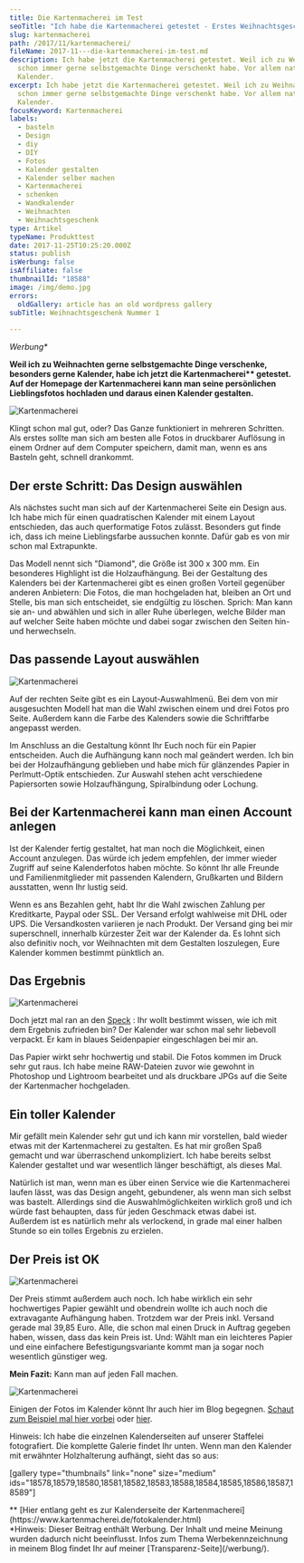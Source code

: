 ```yaml
---
title: Die Kartenmacherei im Test
seoTitle: "Ich habe die Kartenmacherei getestet - Erstes Weihnachtsgeschenk: Done!"
slug: kartenmacherei
path: /2017/11/kartenmacherei/
fileName: 2017-11---die-kartenmacherei-im-test.md
description: Ich habe jetzt die Kartenmacherei getestet. Weil ich zu Weihnachten
  schon immer gerne selbstgemachte Dinge verschenkt habe. Vor allem natürlich
  Kalender.
excerpt: Ich habe jetzt die Kartenmacherei getestet. Weil ich zu Weihnachten
  schon immer gerne selbstgemachte Dinge verschenkt habe. Vor allem natürlich
  Kalender.
focusKeyword: Kartenmacherei
labels:
  - basteln
  - Design
  - diy
  - DIY
  - Fotos
  - Kalender gestalten
  - Kalender selber machen
  - Kartenmacherei
  - schenken
  - Wandkalender
  - Weihnachten
  - Weihnachtsgeschenk
type: Artikel
typeName: Produkttest
date: 2017-11-25T10:25:20.000Z
status: publish
isWerbung: false
isAffiliate: false
thumbnailId: "18588"
image: /img/demo.jpg
errors:
  oldGallery: article has an old wordpress gallery
subTitle: Weihnachtsgeschenk Nummer 1
  
---
```


_Werbung\*_

**Weil ich zu Weihnachten gerne selbstgemachte Dinge verschenke, besonders gerne
Kalender, habe ich jetzt die Kartenmacherei\*\* getestet. Auf der Homepage der
Kartenmacherei kann man seine persönlichen Lieblingsfotos hochladen und daraus
einen Kalender gestalten.**

![Kartenmacherei](http://cardamonchai.com/wp-content/uploads/2017/11/Kalender-8-von-16-300x200.jpg)

Klingt schon mal gut, oder? Das Ganze funktioniert in mehreren Schritten. Als
erstes sollte man sich am besten alle Fotos in druckbarer Auflösung in einem
Ordner auf dem Computer speichern, damit man, wenn es ans Basteln geht, schnell
drankommt.

## Der erste Schritt: Das Design auswählen

Als nächstes sucht man sich auf der Kartenmacherei Seite ein Design aus. Ich
habe mich für einen quadratischen Kalender mit einem Layout entschieden, das
auch querformatige Fotos zulässt. Besonders gut finde ich, dass ich meine
Lieblingsfarbe aussuchen konnte. Dafür gab es von mir schon mal Extrapunkte.

Das Modell nennt sich "Diamond", die Größe ist 300 x 300 mm. Ein besonderes
Highlight ist die Holzaufhängung. Bei der Gestaltung des Kalenders bei der
Kartenmacherei gibt es einen großen Vorteil gegenüber anderen Anbietern: Die
Fotos, die man hochgeladen hat, bleiben an Ort und Stelle, bis man sich
entscheidet, sie endgültig zu löschen. Sprich: Man kann sie an- und abwählen und
sich in aller Ruhe überlegen, welche Bilder man auf welcher Seite haben möchte
und dabei sogar zwischen den Seiten hin- und herwechseln.

## Das passende Layout auswählen

![Kartenmacherei](http://cardamonchai.com/wp-content/uploads/2017/11/Kalender-6-von-16-300x200.jpg)

Auf der rechten Seite gibt es ein Layout-Auswahlmenü. Bei dem von mir
ausgesuchten Modell hat man die Wahl zwischen einem und drei Fotos pro Seite.
Außerdem kann die Farbe des Kalenders sowie die Schriftfarbe angepasst werden.

Im Anschluss an die Gestaltung könnt Ihr Euch noch für ein Papier entscheiden.
Auch die Aufhängung kann noch mal geändert werden. Ich bin bei der
Holzaufhängung geblieben und habe mich für glänzendes Papier in Perlmutt-Optik
entschieden. Zur Auswahl stehen acht verschiedene Papiersorten sowie
Holzaufhängung, Spiralbindung oder Lochung.

## Bei der Kartenmacherei kann man einen Account anlegen

Ist der Kalender fertig gestaltet, hat man noch die Möglichkeit, einen Account
anzulegen. Das würde ich jedem empfehlen, der immer wieder Zugriff auf seine
Kalenderfotos haben möchte. So könnt Ihr alle Freunde und Familienmitglieder mit
passenden Kalendern, Grußkarten und Bildern ausstatten, wenn Ihr lustig seid.

Wenn es ans Bezahlen geht, habt Ihr die Wahl zwischen Zahlung per Kreditkarte,
Paypal oder SSL. Der Versand erfolgt wahlweise mit DHL oder UPS. Die
Versandkosten variieren je nach Produkt. Der Versand ging bei mir superschnell,
innerhalb kürzester Zeit war der Kalender da. Es lohnt sich also definitiv noch,
vor Weihnachten mit dem Gestalten loszulegen, Eure Kalender kommen bestimmt
pünktlich an.

## Das Ergebnis

![Kartenmacherei](http://cardamonchai.com/wp-content/uploads/2017/11/Kalender-4-von-16-300x200.jpg)

Doch jetzt mal ran an den [Speck](/category/vegan-2/) : Ihr wollt bestimmt
wissen, wie ich mit dem Ergebnis zufrieden bin? Der Kalender war schon mal sehr
liebevoll verpackt. Er kam in blaues Seidenpapier eingeschlagen bei mir an.

Das Papier wirkt sehr hochwertig und stabil. Die Fotos kommen im Druck sehr gut
raus. Ich habe meine RAW-Dateien zuvor wie gewohnt in Photoshop und Lightroom
bearbeitet und als druckbare JPGs auf die Seite der Kartenmacher hochgeladen.

## Ein toller Kalender

Mir gefällt mein Kalender sehr gut und ich kann mir vorstellen, bald wieder
etwas mit der Kartenmacherei zu gestalten. Es hat mir großen Spaß gemacht und
war überraschend unkompliziert. Ich habe bereits selbst Kalender gestaltet und
war wesentlich länger beschäftigt, als dieses Mal.

Natürlich ist man, wenn man es über einen Service wie die Kartenmacherei laufen
lässt, was das Design angeht, gebundener, als wenn man sich selbst was bastelt.
Allerdings sind die Auswahlmöglichkeiten wirklich groß und ich würde fast
behaupten, dass für jeden Geschmack etwas dabei ist. Außerdem ist es natürlich
mehr als verlockend, in grade mal einer halben Stunde so ein tolles Ergebnis zu
erzielen.

## Der Preis ist OK

![Kartenmacherei](http://cardamonchai.com/wp-content/uploads/2017/11/Kalender-14-von-16-300x200.jpg)

Der Preis stimmt außerdem auch noch. Ich habe wirklich ein sehr hochwertiges
Papier gewählt und obendrein wollte ich auch noch die extravagante Aufhängung
haben. Trotzdem war der Preis inkl. Versand gerade mal 39,85 Euro. Alle, die
schon mal einen Druck in Auftrag gegeben haben, wissen, dass das kein Preis ist.
Und: Wählt man ein leichteres Papier und eine einfachere Befestigungsvariante
kommt man ja sogar noch wesentlich günstiger weg.

**Mein Fazit:** Kann man auf jeden Fall machen.

![Kartenmacherei](http://cardamonchai.com/wp-content/uploads/2017/11/Kalender-16-von-16-300x300.jpg)

Einigen der Fotos im Kalender könnt Ihr auch hier im Blog begegnen.
[Schaut zum Beispiel mal hier vorbei](/2017/11/kilkenny-bunte-insel-irland/)
oder [hier](/2017/07/gran-canaria-der-sueden/).

Hinweis: Ich habe die einzelnen Kalenderseiten auf unserer Staffelei
fotografiert. Die komplette Galerie findet Ihr unten. Wenn man den Kalender mit
erwähnter Holzhalterung aufhängt, sieht das so aus:

[gallery type="thumbnails" link="none" size="medium"
ids="18578,18579,18580,18581,18582,18583,18588,18584,18585,18586,18587,18589"]

<div>** [Hier entlang geht es zur Kalenderseite der Kartenmacherei](https://www.kartenmacherei.de/fotokalender.html) </div>

<div>*Hinweis: Dieser Beitrag enthält Werbung. Der Inhalt und meine Meinung wurden dadurch nicht beeinflusst. Infos zum Thema Werbekennzeichnung in meinem Blog findet Ihr auf meiner  [Transparenz-Seite](/werbung/). </div>

<div class="product-options text4"></div>

  